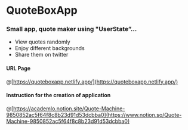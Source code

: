 # QuoteBoxApp

### Small app, quote maker using "UserState”...

- View quotes randomly
- Enjoy different backgrounds
- Share them on twitter


#### URL Page

@[https://quoteboxapp.netlify.app/](https://quoteboxapp.netlify.app/) 

#### Instruction for the creation of application

@[https://academlo.notion.site/Quote-Machine-9850852ac5f64f8c8b23d91d53dcbba0](https://www.notion.so/Quote-Machine-9850852ac5f64f8c8b23d91d53dcbba0)